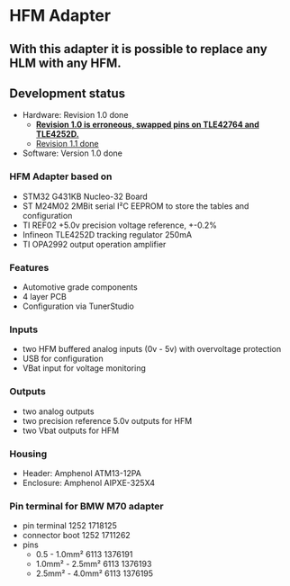 # HFM Adapter

## With this adapter it is possible to replace any HLM with any HFM.

## Development status

- Hardware: Revision 1.0 done
  - [**Revision 1.0 is erroneous, swapped pins on TLE42764 and TLE4252D.**](./hardware/Rev1.0/README.md)
  - [Revision 1.1 done](./hardware/Rev1.1/README.md)
- Software: Version 1.0 done

### HFM Adapter based on

- STM32 G431KB Nucleo-32 Board
- ST M24M02 2MBit serial I²C EEPROM to store the tables and configuration
- TI REF02 +5.0v precision voltage reference, +-0.2%
- Infineon TLE4252D tracking regulator 250mA
- TI OPA2992 output operation amplifier

### Features

- Automotive grade components
- 4 layer PCB
- Configuration via TunerStudio

### Inputs

- two HFM buffered analog inputs (0v - 5v) with overvoltage protection 
- USB for configuration
- VBat input for voltage monitoring 

### Outputs

- two analog outputs
- two precision reference 5.0v outputs for HFM
- two Vbat outputs for HFM

### Housing

- Header: Amphenol ATM13-12PA
- Enclosure: Amphenol AIPXE-325X4

### Pin terminal for BMW M70 adapter

- pin terminal 1252 1718125
- connector boot 1252 1711262
- pins
  - 0.5 - 1.0mm² 6113 1376191
  - 1.0mm² - 2.5mm² 6113 1376193
  - 2.5mm² - 4.0mm² 6113 1376195